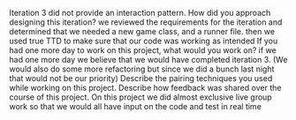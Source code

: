 Iteration 3 did not provide an interaction pattern. How did you approach designing this iteration?
we reviewed the requirements for the iteration and determined that we needed a new game class, and a runner file. then we used true TTD to make sure that our code was working as intended 
If you had one more day to work on this project, what would you work on? 
if we had one more day we believe that we would have completed iteration 3. (We would also do some more refactoring but since we did a bunch last night that would not be our priority)
Describe the pairing techniques you used while working on this project.
Describe how feedback was shared over the course of this project. 
On this project we did almost exclusive live group work so that we would all have input on the code and test in real time 

